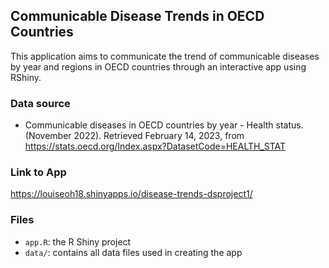 ## Communicable Disease Trends in OECD Countries

This application aims to communicate the trend of communicable diseases by year and 
regions in OECD countries through an interactive app using RShiny.

### Data source

- Communicable diseases in OECD countries by year - Health status. (November 2022). 
Retrieved February 14, 2023, from https://stats.oecd.org/Index.aspx?DatasetCode=HEALTH_STAT

### Link to App

https://louiseoh18.shinyapps.io/disease-trends-dsproject1/ 

### Files

- `app.R`: the R Shiny project
- `data/`: contains all data files used in creating the app
